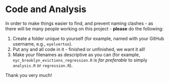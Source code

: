 # Code and Analysis

In order to make things easier to find, and prevent naming clashes - as there will be many people working on this project - **please** do the following:

1. Create a folder unique to yourself (for example, named with your GitHub username, e.g., `eyelverton`).
2. Put any and all code in it - finished or unfinished, we want it all!
3. Make your filenames as descriptive as you can (for example, `nyc_brooklyn_evictions_regression.R` is _far preferable_ to simply `analysis.R` or `regression.R`).

Thank you very much!
